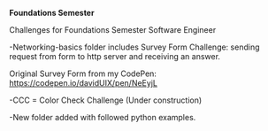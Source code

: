 **Foundations Semester**

Challenges for Foundations Semester Software Engineer

-Networking-basics folder includes Survey Form Challenge: sending request from form to http server and receiving an answer. 

Original Survey Form from my CodePen: https://codepen.io/davidUIX/pen/NeEyjL

-CCC = Color Check Challenge (Under construction)

-New folder added with followed python examples.

